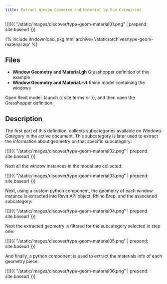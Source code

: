 ```yaml
---
title: Extract Window Geometry and Material by Sub-Categories
---
```



<!-- intro video -->
![]({{ "/static/images/discover/type-geom-material01.png" | prepend: site.baseurl }})


{% include ltr/download_pkg.html archive='/static/archives/type-geom-material.zip' %}


## Files
- **Window Geometry and Material.gh** Grasshopper definition of this example
- **Window Geometry and Material.rvt** Rhino model containing the windows

Open Revit model, launch {{ site.terms.rir }}, and then open the Grasshopper definition.

## Description

The first part of this definition, collects subcategories available on *Windows Category* in the active document. This subcategory is later used to extract the information about geometry on that specific subcategory:

![]({{ "/static/images/discover/type-geom-material02.png" | prepend: site.baseurl }})

Next all the window instances in the model are collected:

![]({{ "/static/images/discover/type-geom-material03.png" | prepend: site.baseurl }})

Next, using a custom python component, the geometry of each window instance is extracted into Revit API object, Rhino Brep, and the associated subcategory:

![]({{ "/static/images/discover/type-geom-material04.png" | prepend: site.baseurl }})

Next the extracted geometry is filtered for the subcategory selected in step one:

![]({{ "/static/images/discover/type-geom-material05.png" | prepend: site.baseurl }})

And finally, a python component is used to extract the materials info of each geometry piece:

![]({{ "/static/images/discover/type-geom-material06.png" | prepend: site.baseurl }})
